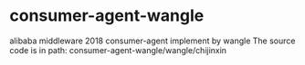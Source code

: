 # consumer-agent-wangle
alibaba middleware 2018 consumer-agent implement by wangle
The source code is in path: consumer-agent-wangle/wangle/chijinxin
